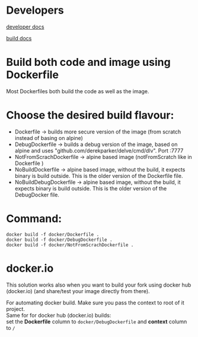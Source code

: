 # Developers
[developer docs](docs/developer.md)

[build docs](../BUILD.md)

# Build both code and image using Dockerfile
Most Dockerfiles both build the code as well as the image.

# Choose the desired build flavour:
- Dockerfile -> builds more secure version of the image (from scratch instead of basing on alpine)
- DebugDockerfile -> builds a debug version of the image, based on alpine and uses "github.com/derekparker/delve/cmd/dlv". Port :7777
- NotFromScrachDockerfile -> alpine based image (notFromScratch like in Dockerfile )
- NoBuildDockerfile -> alpine based image, without the build, it expects binary is build outside. This is the older version of the Dockerfile file.
- NoBuildDebugDockerfile -> alpine based image, without the build, it expects binary is build outside. This is the older version of the DebugDocker file.

# Command:
```shell
docker build -f docker/Dockerfile .
docker build -f docker/DebugDockerfile .
docker build -f docker/NotFromScrachDockerfile .
```

# docker.io
This solution works also when you want to build your fork using docker hub (docker.io) (and share/test your image directly from there).     

For automating docker build. Make sure you pass the context to root of it project.     
Same for for docker hub (docker.io) builds:      
set the **Dockerfile** column to `docker/DebugDockerfile` and **context** column to `/`     


